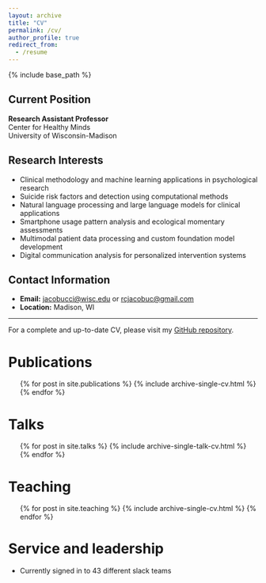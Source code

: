 ```yaml
---
layout: archive
title: "CV"
permalink: /cv/
author_profile: true
redirect_from:
  - /resume
---
```


{% include base_path %}

## Current Position
**Research Assistant Professor**  
Center for Healthy Minds  
University of Wisconsin-Madison

## Research Interests
* Clinical methodology and machine learning applications in psychological research
* Suicide risk factors and detection using computational methods
* Natural language processing and large language models for clinical applications
* Smartphone usage pattern analysis and ecological momentary assessments
* Multimodal patient data processing and custom foundation model development
* Digital communication analysis for personalized intervention systems

## Contact Information
* **Email:** jacobucci@wisc.edu or rcjacobuc@gmail.com
* **Location:** Madison, WI

---

For a complete and up-to-date CV, please visit my [GitHub repository](https://github.com/Rjacobucci/CV/blob/master/rj_cv.pdf).

Publications
======
  <ul>{% for post in site.publications %}
    {% include archive-single-cv.html %}
  {% endfor %}</ul>
  
Talks
======
  <ul>{% for post in site.talks %}
    {% include archive-single-talk-cv.html %}
  {% endfor %}</ul>
  
Teaching
======
  <ul>{% for post in site.teaching %}
    {% include archive-single-cv.html %}
  {% endfor %}</ul>
  
Service and leadership
======
* Currently signed in to 43 different slack teams
